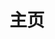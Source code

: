 ---
home: true
title: 主页
icon: home
heroImage: /logo2.svg
# bgImage: https://studyimages.oss-cn-beijing.aliyuncs.com/img/SpringBoot/202403/d5adf0a15e3e661a.svg
heroText: Memory's Notes
tagline: 不积跬步,无以至千里；不积小流,无以成江海✊
actions:
  - text: 开始阅读 🧭
    link: /zh/notes/
    type: primary

  - text: 博客主页 💡
    link: /zh/BlogHome.md

features:
  - title: SpringCloudAlibaba教程
    icon: "/icon/springcloud.svg"
    details: Eureka、Nacos、Gateway、Sentinel、OpenFeign、Sleuth等常见组件使用。
    link: /zh/notes/SpringCloud/

  - title: 谷粒商城
    icon: "/icon/mall.svg"
    details: 采用SpringCloud全新的解决方案，应用监控、限流、网关、熔断降级等分布式方案，全方位涉及。
    link: /zh/notes/cfmall-notes/

  - title: MySQL
    icon: "/icon/mysql.svg"
    details: 内容分为：散记MySQL和深入理解MySQL两部分，详细介绍了索引优化和MySQL系统架构各种细节。
    link: /zh/notes/MySQL/

  - title: 面试专区
    icon: "/icon/interview.svg"
    details: JAVA基础、MySQL、Redis、JVM、并发编程、MQ等等
    link: /zh/notes/Interview/   
---